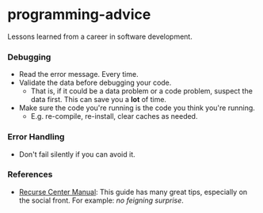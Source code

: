 # programming-advice
Lessons learned from a career in software development.

### Debugging

- Read the error message. Every time.
- Validate the data before debugging your code.
  - That is, if it could be a data problem or a code problem, suspect the data first. This can save you a **lot** of time.
- Make sure the code you're running is the code you think you're running.
  - E.g. re-compile, re-install, clear caches as needed.
  
### Error Handling

- Don't fail silently if you can avoid it.

### References

- [Recurse Center Manual](https://www.recurse.com/manual): This guide has many great tips, especially on the social front. For example: *no feigning surprise*. 

